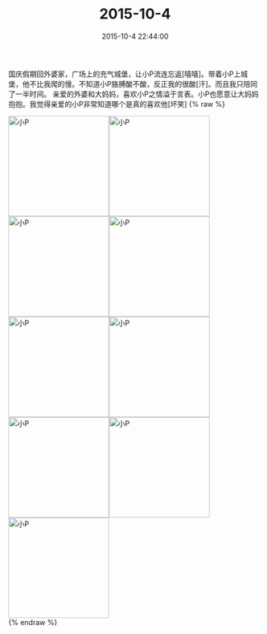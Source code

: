 ﻿---
title: 2015-10-4
date: 2015-10-4 22:44:00
tags:
categories: 妈妈
---
国庆假期回外婆家，广场上的充气城堡，让小P流连忘返[嘻嘻]。带着小P上城堡，他不比我爬的慢。不知道小P胳膊酸不酸，反正我的很酸[汗]。而且我只陪同了一半时间。
亲爱的外婆和大妈妈，喜欢小P之情溢于言表。小P也愿意让大妈妈抱抱。我觉得亲爱的小P非常知道哪个是真的喜欢他[坏笑]
{% raw %}
<div style="width:500 px">
<div style="float:left; width:100 px"><img src="/images/微信图片_20171011161423.jpg" width="200" alt="小P"></div>
<div style="float:left; width:100 px"><img src="/images/微信图片_20171011161438.jpg" width="200" alt="小P"></div>
<div style="float:left; width:100 px"><img src="/images/微信图片_20171011161448.jpg" width="200" alt="小P"></div>
<div style="float:left; width:100 px"><img src="/images/微信图片_20171011161458.jpg" width="200" alt="小P"></div>
<div style="float:left; width:100 px"><img src="/images/微信图片_20171011161510.jpg" width="200" alt="小P"></div>
<div style="float:left; width:100 px"><img src="/images/微信图片_20171011161519.jpg" width="200" alt="小P"></div>
<div style="float:left; width:100 px"><img src="/images/微信图片_20171011161528.jpg" width="200" alt="小P"></div>
<div style="float:left; width:100 px"><img src="/images/微信图片_20171011161537.jpg" width="200" alt="小P"></div>
<div style="float:left; width:100 px"><img src="/images/微信图片_20171011161548.jpg" width="200" alt="小P"></div>
<div style="clear:both"></div>
</div>
{% endraw %}